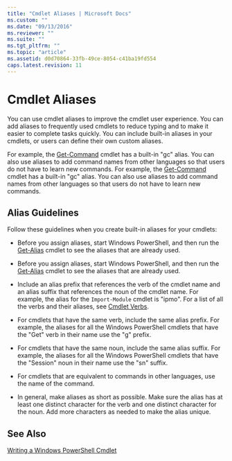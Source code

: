```yaml
---
title: "Cmdlet Aliases | Microsoft Docs"
ms.custom: ""
ms.date: "09/13/2016"
ms.reviewer: ""
ms.suite: ""
ms.tgt_pltfrm: ""
ms.topic: "article"
ms.assetid: d0d70864-33fb-49ce-8054-c41ba19fd554
caps.latest.revision: 11
---
```

# Cmdlet Aliases

You can use cmdlet aliases to improve the cmdlet user experience. You can add aliases to frequently used cmdlets to reduce typing and to make it easier to complete tasks quickly. You can include built-in aliases in your cmdlets, or users can define their own custom aliases.

For example, the [Get-Command](/powershell/module/Microsoft.PowerShell.Core/Get-Command) cmdlet has a built-in "gc" alias. You can also use aliases to add command names from other languages so that users do not have to learn new commands.
For example, the [Get-Command](/powershell/module/Microsoft.PowerShell.Core/Get-Command) cmdlet has a built-in "gc" alias. You can also use aliases to add command names from other languages so that users do not have to learn new commands.

## Alias Guidelines

Follow these guidelines when you create built-in aliases for your cmdlets:

- Before you assign aliases, start Windows PowerShell, and then run the [Get-Alias](/powershell/module/Microsoft.PowerShell.Utility/Get-Alias) cmdlet to see the aliases that are already used.
- Before you assign aliases, start Windows PowerShell, and then run the [Get-Alias](/powershell/module/Microsoft.PowerShell.Utility/Get-Alias) cmdlet to see the aliases that are already used.

- Include an alias prefix that references the verb of the cmdlet name and an alias suffix that references the noun of the cmdlet name. For example, the alias for the `Import-Module` cmdlet is "ipmo". For a list of all the verbs and their aliases, see [Cmdlet Verbs](./approved-verbs-for-windows-powershell-commands.md).

- For cmdlets that have the same verb, include the same alias prefix. For example, the aliases for all the Windows PowerShell cmdlets that have the "Get" verb in their name use the "g" prefix.

- For cmdlets that have the same noun, include the same alias suffix. For example, the aliases for all the Windows PowerShell cmdlets that have the "Session" noun in their name use the "sn" suffix.

- For cmdlets that are equivalent to commands in other languages, use the name of the command.

- In general, make aliases as short as possible. Make sure the alias has at least one distinct character for the verb and one distinct character for the noun. Add more characters as needed to make the alias unique.

## See Also

[Writing a Windows PowerShell Cmdlet](./writing-a-windows-powershell-cmdlet.md)
